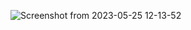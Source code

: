 ![Screenshot from 2023-05-25 12-13-52](https://github.com/nikitaessine/devops-with-docker/assets/54572118/b73d531b-296b-42e7-82dc-8e48e003f7e7)
